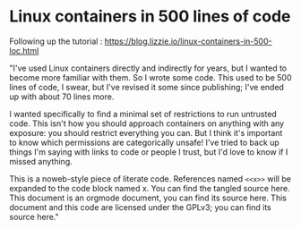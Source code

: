 # Linux containers in 500 lines of code 

Following up the tutorial : https://blog.lizzie.io/linux-containers-in-500-loc.html

"I've used Linux containers directly and indirectly for years, but I wanted to become more familiar with them. So I wrote some code. This used to be 500 lines of code, I swear, but I've revised it some since publishing; I've ended up with about 70 lines more.

I wanted specifically to find a minimal set of restrictions to run untrusted code. This isn't how you should approach containers on anything with any exposure: you should restrict everything you can. But I think it's important to know which permissions are categorically unsafe! I've tried to back up things I'm saying with links to code or people I trust, but I'd love to know if I missed anything.

This is a noweb-style piece of literate code. References named `<<x>>` will be expanded to the code block named x. You can find the tangled source here. This document is an orgmode document, you can find its source here. This document and this code are licensed under the GPLv3; you can find its source here."

